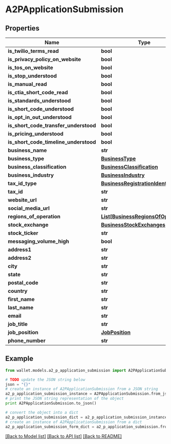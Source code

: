 # A2PApplicationSubmission


## Properties

Name | Type | Description | Notes
------------ | ------------- | ------------- | -------------
**is_twilio_terms_read** | **bool** |  | 
**is_privacy_policy_on_website** | **bool** |  | 
**is_tos_on_website** | **bool** |  | 
**is_stop_understood** | **bool** |  | 
**is_manual_read** | **bool** |  | 
**is_ctia_short_code_read** | **bool** |  | 
**is_standards_understood** | **bool** |  | 
**is_short_code_understood** | **bool** |  | 
**is_opt_in_out_understood** | **bool** |  | 
**is_short_code_transfer_understood** | **bool** |  | 
**is_pricing_understood** | **bool** |  | 
**is_short_code_timeline_understood** | **bool** |  | 
**business_name** | **str** |  | 
**business_type** | [**BusinessType**](BusinessType.md) |  | 
**business_classification** | [**BusinessClassification**](BusinessClassification.md) |  | 
**business_industry** | [**BusinessIndustry**](BusinessIndustry.md) |  | 
**tax_id_type** | [**BusinessRegistrationIdentifier**](BusinessRegistrationIdentifier.md) |  | 
**tax_id** | **str** |  | 
**website_url** | **str** |  | 
**social_media_url** | **str** |  | 
**regions_of_operation** | [**List[BusinessRegionsOfOperation]**](BusinessRegionsOfOperation.md) |  | 
**stock_exchange** | [**BusinessStockExchanges**](BusinessStockExchanges.md) |  | [optional] 
**stock_ticker** | **str** |  | [optional] 
**messaging_volume_high** | **bool** |  | 
**address1** | **str** |  | 
**address2** | **str** |  | [optional] 
**city** | **str** |  | 
**state** | **str** |  | 
**postal_code** | **str** |  | 
**country** | **str** |  | 
**first_name** | **str** |  | 
**last_name** | **str** |  | 
**email** | **str** |  | 
**job_title** | **str** |  | 
**job_position** | [**JobPosition**](JobPosition.md) |  | 
**phone_number** | **str** |  | 

## Example

```python
from wallet.models.a2_p_application_submission import A2PApplicationSubmission

# TODO update the JSON string below
json = "{}"
# create an instance of A2PApplicationSubmission from a JSON string
a2_p_application_submission_instance = A2PApplicationSubmission.from_json(json)
# print the JSON string representation of the object
print A2PApplicationSubmission.to_json()

# convert the object into a dict
a2_p_application_submission_dict = a2_p_application_submission_instance.to_dict()
# create an instance of A2PApplicationSubmission from a dict
a2_p_application_submission_form_dict = a2_p_application_submission.from_dict(a2_p_application_submission_dict)
```
[[Back to Model list]](../README.md#documentation-for-models) [[Back to API list]](../README.md#documentation-for-api-endpoints) [[Back to README]](../README.md)


